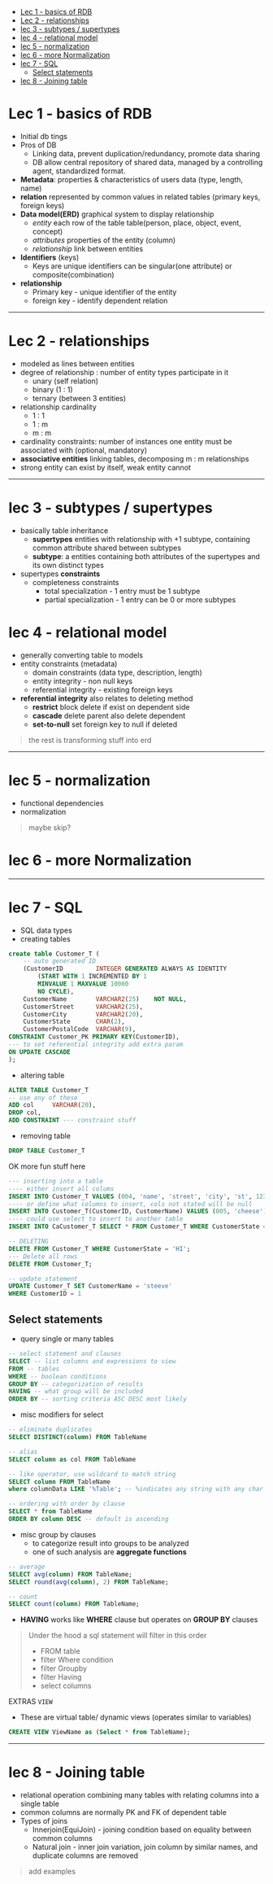 - [Lec 1 - basics of RDB](#lec-1---basics-of-rdb)
- [Lec 2 - relationships](#lec-2---relationships)
- [lec 3 - subtypes / supertypes](#lec-3---subtypes--supertypes)
- [lec 4 - relational model](#lec-4---relational-model)
- [lec 5 - normalization](#lec-5---normalization)
- [lec 6 - more Normalization](#lec-6---more-normalization)
- [lec 7 - SQL](#lec-7---sql)
  - [Select statements](#select-statements)
- [lec 8 - Joining table](#lec-8---joining-table)


# Lec 1 - basics of RDB

- Initial db tings
- Pros of DB
  - Linking data, prevent duplication/redundancy, promote data sharing
  - DB allow central repository of shared data, managed by a controlling agent, standardized format.
- **Metadata**: properties & characteristics of users data (type, length, name)
- **relation** represented by common values in related tables (primary keys, foreign keys)
- **Data model(ERD)** graphical system to display relationship
  - *entity* each row of the table table(person, place, object, event, concept)
  - *attributes* properties of the entity (column)
  - *relationship* link between entities
- **Identifiers** (keys)
  - Keys are unique identifiers can be singular(one attribute) or composite(combination)
- **relationship**
  - Primary key - unique identifier of the entity
  - foreign key - identify dependent relation 

---

# Lec 2 - relationships

- modeled as lines between entities
- degree of relationship : number of entity types participate in it
  - unary (self relation)
  - binary (1 : 1)
  - ternary (between 3 entities)
- relationship cardinality
  - 1 : 1
  - 1 : m
  - m : m
- cardinality constraints: number of instances one entity must be associated with (optional, mandatory)
- **associative entities** linking tables, decomposing m : m relationships
- strong entity can exist by itself, weak entity cannot

---

# lec 3 - subtypes / supertypes

- basically table inheritance
  - **supertypes** entities with relationship with +1 subtype, containing common attribute shared between subtypes
  - **subtype**: a entities containing both attributes of the supertypes and its own distinct types
- supertypes **constraints** 
  - completeness constraints 
    - total specialization - 1 entry must be 1 subtype
    - partial specialization - 1 entry can be 0 or more subtypes

# lec 4 - relational model

- generally converting table to models
- entity constraints (metadata)
  - domain constraints (data type, description, length)
  - entity integrity - non null keys
  - referential integrity - existing foreign keys
- **referential integrity** also relates to deleting method
  - **restrict** block delete if exist on dependent side
  - **cascade** delete parent also delete dependent
  - **set-to-null** set foreign key to null if deleted

> the rest is transforming stuff into erd

---

# lec 5 - normalization

- functional dependencies
- normalization
> maybe skip? 

# lec 6 - more Normalization

---

# lec 7 - SQL 

- SQL data types
- creating tables
```sql
create table Customer_T (
    -- auto generated ID
    (CustomerID         INTEGER GENERATED ALWAYS AS IDENTITY
        (START WITH 1 INCREMENTED BY 1
        MINVALUE 1 MAXVALUE 10000
        NO CYCLE),
    CustomerName        VARCHAR2(25)    NOT NULL,
    CustomerStreet      VARCHAR2(25),
    CustomerCity        VARCHAR2(20),
    CustomerState       CHAR(2),
    CustomerPostalCode  VARCHAR(9),
CONSTRAINT Customer_PK PRIMARY KEY(CustomerID),
--- to set referential integrity add extra param
ON UPDATE CASCADE
);
```
- altering table
```sql
ALTER TABLE Customer_T 
-- use any of these
ADD col     VARCHAR(20),
DROP col,
ADD CONSTRAINT --- constraint stuff
```
- removing table
```SQL
DROP TABLE Customer_T
```

OK more fun stuff here
```SQL
--- inserting into a table
---- either insert all colums
INSERT INTO Customer_T VALUES (004, 'name', 'street', 'city', 'st', 1234);
---- or define what columns to insert, cols not stated will be null
INSERT INTO Customer_T(CustomerID, CustomerName) VALUES (005, 'cheese');
---- could use select to insert to another table
INSERT INTO CaCustomer_T SELECT * FROM Customer_T WHERE CustomerState = 'CA';
```

```SQL
-- DELETING
DELETE FROM Customer_T WHERE CustomerState = 'HI';
--- Delete all rows
DELETE FROM Customer_T;
```

```SQL
-- update statement
UPDATE Customer_T SET CustomerName = 'steeve'
WHERE CustomerID = 1
```

## Select statements

- query single or many tables
```sql
-- select statement and clauses
SELECT -- list columns and expressions to view
FROM -- tables
WHERE -- boolean conditions
GROUP BY -- categorization of results
HAVING -- what group will be included
ORDER BY -- sorting criteria ASC DESC most likely
```

- misc modifiers for select
```SQL
-- eliminate duplicates
SELECT DISTINCT(column) FROM TableName

-- alias
SELECT column as col FROM TableName

-- like operator, use wildcard to match string
SELECT column FROM TableName
where columnData LIKE '%Table'; -- %indicates any string with any char ending with Table

-- ordering with order by clause
SELECT * from TableName
ORDER BY column DESC -- default is ascending
```

- misc group by clauses
  - to categorize result into groups to be analyzed
  - one of such analysis are **aggregate functions** 
```sql
-- average
SELECT avg(column) FROM TableName;
SELECT round(avg(column), 2) FROM TableName;

-- count
SELECT count(column) FROM TableName;
```

- **HAVING** works like **WHERE** clause but operates on **GROUP BY** clauses

> Under the hood a sql statement will filter in this order
> - FROM table
> - filter Where condition
> - filter Groupby
> - filter Having
> - select columns

EXTRAS `VIEW`
- These are virtual table/ dynamic views (operates similar to variables)
```sql
CREATE VIEW ViewName as (Select * from TableName);
```

---

# lec 8 - Joining table

- relational operation combining many tables with relating columns into a single table
- common columns are normally PK and FK of dependent table
- Types of joins 
  - Innerjoin(EquiJoin) - joining condition based on equality between common columns
  - Natural join - inner join variation, join column by similar names, and duplicate columns are removed

> add examples

